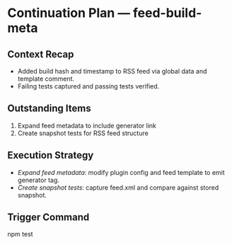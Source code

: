 # Continuation Plan — feed-build-meta

## Context Recap
- Added build hash and timestamp to RSS feed via global data and template comment.
- Failing tests captured and passing tests verified.

## Outstanding Items
1. Expand feed metadata to include generator link
2. Create snapshot tests for RSS feed structure

## Execution Strategy
- *Expand feed metadata*: modify plugin config and feed template to emit generator tag.
- *Create snapshot tests*: capture feed.xml and compare against stored snapshot.

## Trigger Command
npm test
